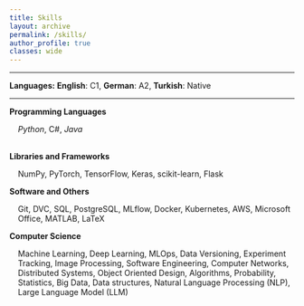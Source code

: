 ```yaml
---
title: Skills
layout: archive
permalink: /skills/
author_profile: true
classes: wide
---
```


---

**Languages:** **English**: C1, **German**: A2, **Turkish**: Native

---

**Programming Languages**
</br><div style="margin-left: 15px;">
<i class="fab fa-python"> Python</i>, C#, <i class="fab fa-java"> Java</i></div>
</br>

**Libraries and Frameworks**
<br><div style="margin-left: 15px;"> NumPy, PyTorch, TensorFlow, Keras, scikit-learn, Flask</div>

**Software and Others** 
<br><div style="margin-left: 15px;">Git, DVC, SQL, PostgreSQL, MLflow, Docker, Kubernetes, AWS, Microsoft Office, MATLAB, LaTeX</div>

**Computer Science**
<br><div style="margin-left: 15px;">Machine Learning, Deep Learning, MLOps, Data Versioning, Experiment Tracking, Image Processing, Software Engineering, Computer Networks, Distributed Systems, Object Oriented Design, Algorithms, Probability, Statistics, Big Data, Data structures, Natural Language Processing (NLP), Large Language Model (LLM)</div>